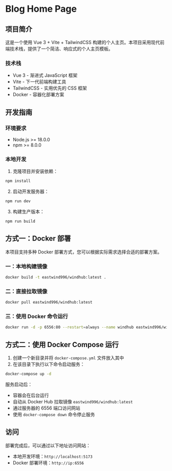 # Blog Home Page

## 项目简介

这是一个使用 Vue 3 + Vite + TailwindCSS 构建的个人主页。本项目采用现代前端技术栈，提供了一个简洁、响应式的个人主页模板。

### 技术栈

- Vue 3 - 渐进式 JavaScript 框架
- Vite - 下一代前端构建工具
- TailwindCSS - 实用优先的 CSS 框架
- Docker - 容器化部署方案

## 开发指南

### 环境要求

- Node.js >= 18.0.0
- npm >= 8.0.0

### 本地开发

1. 克隆项目并安装依赖：

```bash
npm install
```

2. 启动开发服务器：

```bash
npm run dev
```

3. 构建生产版本：

```bash
npm run build
```

## 方式一：Docker 部署

本项目支持多种 Docker 部署方式，您可以根据实际需求选择合适的部署方案。

### 一：本地构建镜像

```bash
docker build -t eastwind996/windhub:latest .
```

### 二：直接拉取镜像

```bash
docker pull eastwind996/windhub:latest
```

### 三：使用 Docker 命令运行

```bash
docker run -d -p 6556:80 --restart=always --name windhub eastwind996/windhub:latest
```

## 方式二：使用 Docker Compose 运行

1. 创建一个新目录并将 `docker-compose.yml` 文件放入其中
2. 在该目录下执行以下命令启动服务：

```bash
docker-compose up -d
```

服务启动后：
- 容器会在后台运行
- 自动从 Docker Hub 拉取镜像 `eastwind996/windhub:latest`
- 通过服务器的 6556 端口访问网站
- 使用 `docker-compose down` 命令停止服务

## 访问

部署完成后，可以通过以下地址访问网站：

- 本地开发环境：`http://localhost:5173`
- Docker 部署环境：`http://ip:6556`